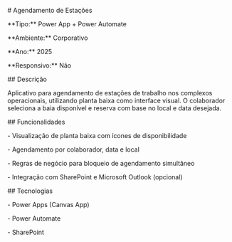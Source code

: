 \# Agendamento de Estações



\*\*Tipo:\*\* Power App + Power Automate

\*\*Ambiente:\*\* Corporativo

\*\*Ano:\*\* 2025

\*\*Responsivo:\*\* Não



\## Descrição



Aplicativo para agendamento de estações de trabalho nos complexos operacionais, utilizando planta baixa como interface visual. O colaborador seleciona a baia disponível e reserva com base no local e data desejada.



\## Funcionalidades



\- Visualização de planta baixa com ícones de disponibilidade

\- Agendamento por colaborador, data e local

\- Regras de negócio para bloqueio de agendamento simultâneo

\- Integração com SharePoint e Microsoft Outlook (opcional)



\## Tecnologias



\- Power Apps (Canvas App)

\- Power Automate

\- SharePoint


